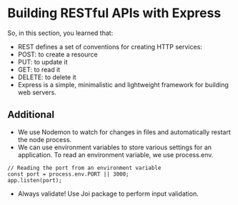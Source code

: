 # Building RESTful APIs with Express
So, in this section, you learned that:
- REST defines a set of conventions for creating HTTP services:
- POST: to create a resource
- PUT: to update it
- GET: to read it
- DELETE: to delete it
- Express is a simple, minimalistic and lightweight framework for building web
servers.

## Additional
 
- We use Nodemon to watch for changes in files and automatically restart the
node process.
- We can use environment variables to store various settings for an application. To
read an environment variable, we use process.env.
```
// Reading the port from an environment variable
const port = process.env.PORT || 3000;
app.listen(port);
```
- Always validate! Use Joi package to perform input validation. 
